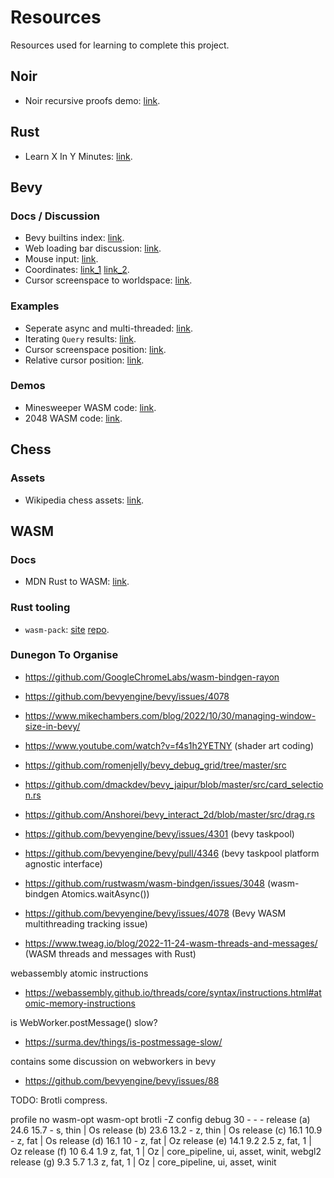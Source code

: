 # Resources

Resources used for learning to complete this project.

## Noir

- Noir recursive proofs demo: [link](https://github.com/Savio-Sou/recursion-demo/blob/main/src/main.nr).

## Rust

- Learn X In Y Minutes: [link](https://learnxinyminutes.com/docs/rust/).

## Bevy

### Docs / Discussion

- Bevy builtins index: [link](https://bevy-cheatbook.github.io/builtins.html).
- Web loading bar discussion: [link](https://github.com/bevyengine/bevy-website/issues/338).
- Mouse input: [link](https://bevy-cheatbook.github.io/input/mouse.html).
- Coordinates: [link_1](https://www.mikechambers.com/blog/2022/10/29/understanding-the-2d-coordinate-system-in-bevy/) [link_2](https://bevy-cheatbook.github.io/features/coords.html).
- Cursor screenspace to worldspace: [link](https://bevy-cheatbook.github.io/cookbook/cursor2world.html).

### Examples

- Seperate async and multi-threaded: [link](https://github.com/bevyengine/bevy/tree/latest/examples/async_tasks).
- Iterating `Query` results: [link](https://github.com/bevyengine/bevy/blob/main/examples/ecs/iter_combinations.rs).
- Cursor screenspace position: [link](https://github.com/bevyengine/bevy/issues/2158#issuecomment-1517803673).
- Relative cursor position: [link](https://bevyengine.org/examples/UI%20(User%20Interface)/relative-cursor-position/).

### Demos

- Minesweeper WASM code: [link](https://gitlab.com/qonfucius/minesweeper-tutorial).
- 2048 WASM code: [link](https://github.com/DarkLichCode/bevy_demo_2048).

## Chess

### Assets

- Wikipedia chess assets: [link](https://commons.wikimedia.org/wiki/Category:SVG_chess_pieces).

## WASM

### Docs

- MDN Rust to WASM: [link](https://developer.mozilla.org/en-US/docs/WebAssembly/Rust_to_Wasm).

### Rust tooling

- `wasm-pack`: [site](https://rustwasm.github.io/docs/wasm-pack/introduction.html) [repo](https://github.com/rustwasm/wasm-pack).




### Dunegon To Organise

- https://github.com/GoogleChromeLabs/wasm-bindgen-rayon
- https://github.com/bevyengine/bevy/issues/4078
- https://www.mikechambers.com/blog/2022/10/30/managing-window-size-in-bevy/
- https://www.youtube.com/watch?v=f4s1h2YETNY (shader art coding)
- https://github.com/romenjelly/bevy_debug_grid/tree/master/src
- https://github.com/dmackdev/bevy_jaipur/blob/master/src/card_selection.rs
- https://github.com/Anshorei/bevy_interact_2d/blob/master/src/drag.rs
- https://github.com/bevyengine/bevy/issues/4301 (bevy taskpool)
- https://github.com/bevyengine/bevy/pull/4346 (bevy taskpool platform agnostic interface)
- https://github.com/rustwasm/wasm-bindgen/issues/3048 (wasm-bindgen Atomics.waitAsync())

- https://github.com/bevyengine/bevy/issues/4078 (Bevy WASM multithreading tracking issue)
- https://www.tweag.io/blog/2022-11-24-wasm-threads-and-messages/ (WASM threads and messages with Rust)

webassembly atomic instructions
- https://webassembly.github.io/threads/core/syntax/instructions.html#atomic-memory-instructions

is WebWorker.postMessage() slow?
- https://surma.dev/things/is-postmessage-slow/

contains some discussion on webworkers in bevy
- https://github.com/bevyengine/bevy/issues/88


TODO: Brotli compress.

profile        no wasm-opt   wasm-opt   brotli -Z       config
debug          30            -          -            -
release (a)    24.6          15.7       -            s, thin   | Os
release (b)    23.6          13.2       -            z, thin   | Os
release (c)    16.1          10.9       -            z, fat    | Os
release (d)    16.1          10         -            z, fat    | Oz
release (e)    14.1          9.2        2.5          z, fat, 1 | Oz
release (f)    10            6.4        1.9          z, fat, 1 | Oz | core_pipeline, ui, asset, winit, webgl2
release (g)    9.3           5.7        1.3          z, fat, 1 | Oz | core_pipeline, ui, asset, winit

